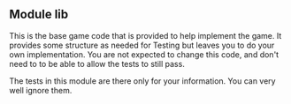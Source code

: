 ## Module lib
This is the base game code that is provided to help implement the game. It provides some structure
as needed for Testing but leaves you to do your own implementation. You are not expected to change 
this code, and don't need to to be able to allow the tests to still pass.

The tests in this module are there only for your information. You can very well ignore them.